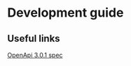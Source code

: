 # Development guide

## Useful links

[OpenApi 3.0.1 spec](https://github.com/OAI/OpenAPI-Specification/blob/master/versions/3.0.1.md)

